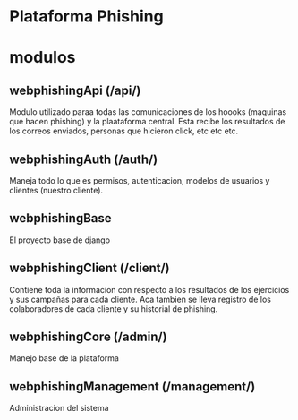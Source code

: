 # Plataforma Phishing

# modulos
## webphishingApi (/api/)
Modulo utilizado paraa todas las comunicaciones de los hoooks (maquinas que hacen phishing) y la plaataforma central. Esta recibe los resultados de los correos enviados, personas que hicieron click, etc etc etc.

## webphishingAuth (/auth/)
Maneja todo lo que es permisos, autenticacion, modelos de usuarios y clientes (nuestro cliente).

## webphishingBase
El proyecto base de django

## webphishingClient (/client/)
Contiene toda la informacion con respecto a los resultados de los ejercicios y sus campañas para cada cliente. Aca tambien se lleva registro de los colaboradores de cada cliente y su historial de phishing.

## webphishingCore (/admin/)
Manejo base de la plataforma

## webphishingManagement (/management/)
Administracion del sistema